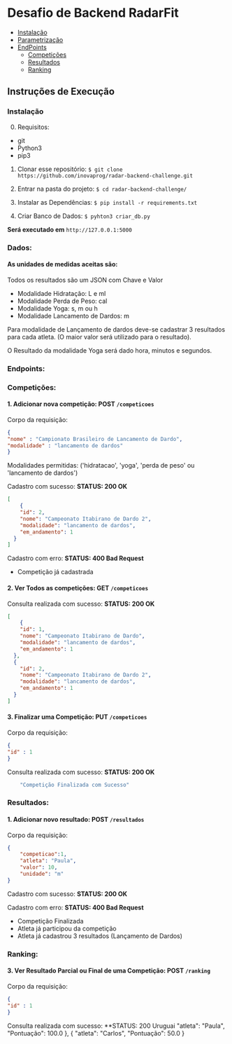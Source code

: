 # Desafio de Backend RadarFit

- [Instalação](#instalação)
- [Parametrização](#dados)
- [EndPoints](#endpoints)
  - [Competições](#competicoes)  
  - [Resultados](#resultados)
  - [Ranking](#ranking)
    


## Instruções de Execução

### Instalação

0. Requisitos:
  - git
  - Python3
  - pip3

1. Clonar esse repositório:
`$ git clone https://github.com/inovaprog/radar-backend-challenge.git`

2. Entrar na pasta do projeto:
`$ cd radar-backend-challenge/`

3. Instalar as Dependências:
`$ pip install -r requirements.txt`

4. Criar Banco de Dados:
`$ pyhton3 criar_db.py`

**Será executado em** `http://127.0.0.1:5000`

### Dados:
#### As unidades de medidas aceitas são:
Todos os resultados são um JSON com Chave e Valor

- Modalidade Hidratação: L e ml
- Modalidade Perda de Peso: cal
- Modalidade Yoga: s, m ou h
- Modalidade Lancamento de Dardos: m

Para modalidade de Lançamento de dardos deve-se cadastrar 3 resultados para cada atleta. (O maior valor será utilizado para o resultado).

O Resultado da modalidade Yoga será dado hora, minutos e segundos.


### Endpoints:
### Competições:
#### 1. Adicionar nova competição:  **POST** `/competicoes` 
Corpo da requisição:
```json
{
"nome" : "Campionato Brasileiro de Lancamento de Dardo",
"modalidade" : "lancamento de dardos"
}
```
Modalidades permitidas: ('hidratacao', 'yoga', 'perda de peso' ou 'lancamento de dardos')

Cadastro com sucesso: **STATUS: 200 OK**
```json
[
    {
    "id": 2,
    "nome": "Campeonato Itabirano de Dardo 2",
    "modalidade": "lancamento de dardos",
    "em_andamento": 1
  }
]
```
Cadastro com erro: **STATUS: 400 Bad Request**
- Competição já cadastrada

#### 2. Ver Todos as competições:  **GET** `/competicoes` 


Consulta realizada com sucesso: **STATUS: 200 OK**
```json
[
    {
    "id": 1,
    "nome": "Campeonato Itabirano de Dardo",
    "modalidade": "lancamento de dardos",
    "em_andamento": 1
  },
  {
    "id": 2,
    "nome": "Campeonato Itabirano de Dardo 2",
    "modalidade": "lancamento de dardos",
    "em_andamento": 1
  }
]
```
#### 3. Finalizar uma Competição:  **PUT** `/competicoes` 
Corpo da requisição:
```json
{
"id" : 1
}
```
Consulta realizada com sucesso: **STATUS: 200 OK**
```javascript
    "Competição Finalizada com Sucesso"
 ```


### Resultados:
#### 1. Adicionar novo resultado:  **POST** `/resultados` 
Corpo da requisição:
```json
{
	"competicao":1,
	"atleta": "Paula",
	"valor": 10,
	"unidade": "m"
}
```

Cadastro com sucesso: **STATUS: 200 OK**

Cadastro com erro: **STATUS: 400 Bad Request**

- Competição Finalizada
- Atleta já participou da competição
- Atleta já cadastrou 3 resultados (Lançamento de Dardos)

### Ranking:
#### 3. Ver Resultado Parcial ou Final de uma Competição:  **POST** `/ranking` 
Corpo da requisição:
```json
{
"id" : 1
}
```
Consulta realizada com sucesso: **STATUS: 200 Uruguai
    "atleta": "Paula",
    "Pontuação": 100.0
  },
  {
    "atleta": "Carlos",
    "Pontuação": 50.0
  }
 ```

